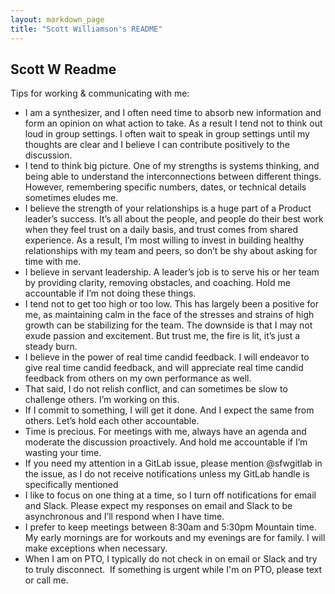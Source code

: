 ```yaml
---
layout: markdown_page
title: "Scott Williamson's README"
---
```


## Scott W Readme

Tips for working & communicating with me:

- I am a synthesizer, and I often need time to absorb new information and form an opinion on what action to take. As a result I tend not to think out loud in group settings. I often wait to speak in group settings until my thoughts are clear and I believe I can contribute positively to the discussion.
- I tend to think big picture. One of my strengths is systems thinking, and being able to understand the interconnections between different things. However, remembering specific numbers, dates, or technical details sometimes eludes me.
- I believe the strength of your relationships is a huge part of a Product leader’s success. It’s all about the people, and people do their best work when they feel trust on a daily basis, and trust comes from shared experience. As a result, I’m most willing to invest in building healthy relationships with my team and peers, so don’t be shy about asking for time with me.
- I believe in servant leadership. A leader’s job is to serve his or her team by providing clarity, removing obstacles, and coaching. Hold me accountable if I’m not doing these things.
- I tend not to get too high or too low. This has largely been a positive for me, as maintaining calm in the face of the stresses and strains of high growth can be stabilizing for the team. The downside is that I may not exude passion and excitement. But trust me, the fire is lit, it’s just a steady burn.
- I believe in the power of real time candid feedback. I will endeavor to give real time candid feedback, and will appreciate real time candid feedback from others on my own performance as well.
- That said, I do not relish conflict, and can sometimes be slow to challenge others. I’m working on this.
- If I commit to something, I will get it done. And I expect the same from others. Let’s hold each other accountable.
- Time is precious. For meetings with me, always have an agenda and moderate the discussion proactively. And hold me accountable if I’m wasting your time.
- If you need my attention in a GitLab issue, please mention @sfwgitlab in the issue, as I do not receive notifications unless my GitLab handle is specifically mentioned
- I like to focus on one thing at a time, so I turn off notifications for email and Slack. Please expect my responses on email and Slack to be asynchronous and I’ll respond when I have time.
- I prefer to keep meetings between 8:30am and 5:30pm Mountain time. My early mornings are for workouts and my evenings are for family. I will make exceptions when necessary.
- When I am on PTO, I typically do not check in on email or Slack and try to truly disconnect.  If something is urgent while I'm on PTO, please text or call me.

